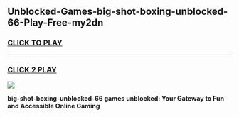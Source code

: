 
## Unblocked-Games-big-shot-boxing-unblocked-66-Play-Free-my2dn
<h3>
<a href="https://premium76.site?title=big-shot-boxing-unblocked-66&ref=18A1">CLICK TO PLAY</a></h3>
<hr>

<h3>
<a href="https://premium76.site?title=big-shot-boxing-unblocked-66&ref=18A1">CLICK 2 PLAY</a>
  
</h3>

<a href="https://premium76.site?title=big-shot-boxing-unblocked-66&ref=18A1"><img src="https://clearcache.store/games.png"></a>


**big-shot-boxing-unblocked-66 games unblocked: Your Gateway to Fun and Accessible Online Gaming**
